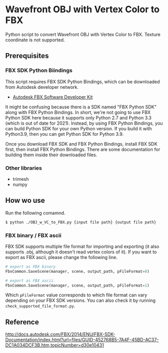 # Wavefront OBJ with Vertex Color to FBX

Python script to convert Wavefront OBJ with Vertex Color to FBX. Texture coordinate is not supported.

## Prerequisites

### FBX SDK Python Biindings

This script requires FBX SDK Python Bindings, which can be downloaded from Autodesk developer network.

- [Autodesk FBX Software Developer Kit](https://www.autodesk.com/developer-network/platform-technologies/fbx-sdk-2020-2)

It might be confusing because there is a SDK named "FBX Python SDK" along with FBX Python Bindings. In short, we're not going to use FBX Python SDK here because it supports only Python 2.7 and Python 3.3 (which is out of date for 2021). Instead, by using FBX Python Bindings, you can build Python SDK for your own Python version. If you build it with Python3.9, then you can get Python SDK for Python 3.9.

Once you download FBX SDK and FBX Python Bindings, install FBX SDK first, then install FBX Python Bindings. There are some documentation for building them inside their downloaded files.

### Other libraries

- trimesh
- numpy

## How wo use

Run the following comamnd.

```sh
$ python ./OBJ_w_VC_to_FBX.py {input file path} {output file path}
```

### FBX binary / FBX ascii

FBX SDK supports multiple file format for importing and exporting (it also supports .obj, although it doesn't read vertex colors of it). If you want to export as FBX ascii, please change the following line.

```py
# export as FBX binary
FbxCommon.SaveScene(manager, scene, output_path, pFileFormat=0)

# export as FBX ascii
FbxCommon.SaveScene(manager, scene, output_path, pFileFormat=1)
```

Which `pFileFormat` value corresponds to which file format can vary depending on your FBX SDK versions. You can also check it by running `check_supported_file_format.py`.

## Reference

<http://docs.autodesk.com/FBX/2014/ENU/FBX-SDK-Documentation/index.html?url=files/GUID-452768B5-7A4F-45BD-AC37-DC1A034DCF3B.htm,topicNumber=d30e10431>
